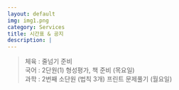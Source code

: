 ```yaml
---
layout: default
img: img1.png
category: Services
title: 시간표 & 공지
description: |
---
```

  
  > 체육 : 줄넘기 준비           
  > 국어 : 2단원(1) 형성평가, 책 준비 (목요일)         
  > 과학 : 2번째 소단원 (법칙 3개) 프린트 문제풀기 (월요일)   